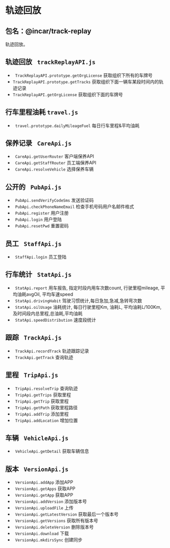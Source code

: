 # 轨迹回放

## 包名：@incar/track-replay
轨迹回放。

 

## 轨迹回放 ` trackReplayAPI.js`
* ` TrackReplayAPI.prototype.getOrgLicense`  获取组织下所有的车牌号
* `TrackReplayAPI.prototype.getTracks` 获取组织下面一辆车某段时间内的轨迹记录
* `TrackReplayAPI.getOrgLicense`  获取组织下面的车牌号
 
## 行车里程油耗 `travel.js`  
 * ` travel.prototype.dailyMileageFuel`  每日行车里程&平均油耗
 
## 保养记录 ` CareApi.js`
* ` CareApi.getUserRouter`  客户端保养API
* ` CareApi.getStaffRouter` 员工端保养API
* ` CareApi.resolveVehicle` 选择保养车辆
  

## 公开的 ` PubApi.js`

* ` PubApi.sendVerifyCodeSms` 发送验证码
* ` PubApi.checkPhoneNameEmail` 检查手机号码用户名邮件格式
* ` PubApi.register` 用户注册
* ` PubApi.login` 用户登陆
* ` PubApi.resetPwd` 重置密码

## 员工 ` StaffApi.js`
* ` StaffApi.login` 员工登陆
 

## 行车统计 ` StatApi.js`
* ` StatApi.report` 用车报告, 指定时段内用车次数count, 行驶里程mileage, 平均油耗avgOil, 平均车速speed
* ` StatApi.drivingHabit` 驾驶习惯统计,每日急加,急减,急转弯次数
* ` StatApi.oilUsage` 油耗统计, 每日行驶里程Km, 油耗L, 平均油耗L/100Km, 及时间段内总里程,总油耗,平均油耗
* ` StatApi.speedDistribution` 速度段统计
 
## 跟踪 ` TrackApi.js`
* ` TrackApi.recordTrack` 轨迹跟踪记录
* ` TrackApi.getTrack` 查询轨迹

## 里程 ` TripApi.js`
 
* ` TripApi.resolveTrip` 查询轨迹
* ` TripApi.getTrips` 获取里程
* ` TripApi.getTrip` 获取里程
* ` TripApi.getPath` 获取里程路径
* ` TripApi.addTrip` 添加里程
* ` TripApi.addLocation` 增加位置
  
   
## 车辆 ` VehicleApi.js`
* ` VehicleApi.getDetail` 获取车辆信息
 
## 版本 ` VersionApi.js`
  
* ` VersionApi.addApp` 添加APP
* ` VersionApi.getApps` 获取APP
* ` VersionApi.getApp` 获取APP
* ` VersionApi.addVersion` 添加版本号
* ` VersionApi.uploadFile` 上传
* ` VersionApi.getLatestVersion` 获取最后一个版本号
* ` VersionApi.getVersions` 获取所有版本号
* ` VersionApi.deleteVersion` 删除版本号
* ` VersionApi.download` 下载
* ` VersionApi.mkdirsSync` 创建同步
